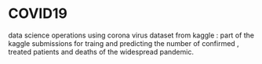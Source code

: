 # COVID19
data science operations using corona virus dataset from kaggle : part of the kaggle submissions for traing and predicting the number of confirmed , treated patients and deaths of the widespread pandemic. 

